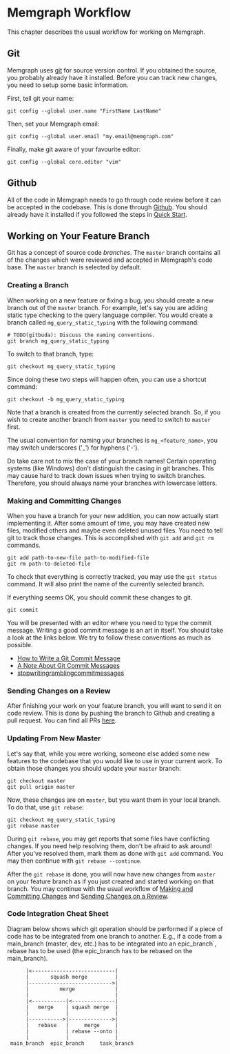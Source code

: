 # Memgraph Workflow

This chapter describes the usual workflow for working on Memgraph.

## Git

Memgraph uses [git](https://git-scm.com/) for source version control. If you
obtained the source, you probably already have it installed. Before you can
track new changes, you need to setup some basic information.

First, tell git your name:

    git config --global user.name "FirstName LastName"

Then, set your Memgraph email:

    git config --global user.email "my.email@memgraph.com"

Finally, make git aware of your favourite editor:

    git config --global core.editor "vim"

## Github

All of the code in Memgraph needs to go through code review before it can be
accepted in the codebase. This is done through [Github](https://github.com/).
You should already have it installed if you followed the steps in [Quick
Start](quick-start.md).

## Working on Your Feature Branch

Git has a concept of source code *branches*. The `master` branch contains all
of the changes which were reviewed and accepted in Memgraph's code base. The
`master` branch is selected by default.

### Creating a Branch

When working on a new feature or fixing a bug, you should create a new branch
out of the `master` branch. For example, let's say you are adding static type
checking to the query language compiler. You would create a branch called
`mg_query_static_typing` with the following command:

    # TODO(gitbuda): Discuss the naming conventions.
    git branch mg_query_static_typing

To switch to that branch, type:

    git checkout mg_query_static_typing

Since doing these two steps will happen often, you can use a shortcut command:

    git checkout -b mg_query_static_typing

Note that a branch is created from the currently selected branch. So, if you
wish to create another branch from `master` you need to switch to `master`
first.

The usual convention for naming your branches is `mg_<feature_name>`, you may
switch underscores ('\_') for hyphens ('-').

Do take care not to mix the case of your branch names! Certain operating
systems (like Windows) don't distinguish the casing in git branches. This may
cause hard to track down issues when trying to switch branches. Therefore, you
should always name your branches with lowercase letters.

### Making and Committing Changes

When you have a branch for your new addition, you can now actually start
implementing it. After some amount of time, you may have created new files,
modified others and maybe even deleted unused files. You need to tell git to
track those changes. This is accomplished with `git add` and `git rm`
commands.

    git add path-to-new-file path-to-modified-file
    git rm path-to-deleted-file

To check that everything is correctly tracked, you may use the `git status`
command. It will also print the name of the currently selected branch.

If everything seems OK, you should commit these changes to git.

    git commit

You will be presented with an editor where you need to type the commit
message. Writing a good commit message is an art in itself. You should take a
look at the links below. We try to follow these conventions as much as
possible.

  * [How to Write a Git Commit Message](http://chris.beams.io/posts/git-commit/)
  * [A Note About Git Commit Messages](http://tbaggery.com/2008/04/19/a-note-about-git-commit-messages.html)
  * [stopwritingramblingcommitmessages](http://stopwritingramblingcommitmessages.com/)

### Sending Changes on a Review

After finishing your work on your feature branch, you will want to send it on
code review. This is done by pushing the branch to Github and creating a pull
request. You can find all PRs
[here](https://github.com/memgraph/memgraph/pulls).

### Updating From New Master

Let's say that, while you were working, someone else added some new features
to the codebase that you would like to use in your current work. To obtain
those changes you should update your `master` branch:

    git checkout master
    git pull origin master

Now, these changes are on `master`, but you want them in your local branch. To
do that, use `git rebase`:

    git checkout mg_query_static_typing
    git rebase master

During `git rebase`, you may get reports that some files have conflicting
changes. If you need help resolving them, don't be afraid to ask around! After
you've resolved them, mark them as done with `git add` command. You may
then continue with `git rebase --continue`.

After the `git rebase` is done, you will now have new changes from `master` on
your feature branch as if you just created and started working on that branch.
You may continue with the usual workflow of [Making and Committing
Changes](#making-and-committing-changes) and [Sending Changes on a
Review](#sending-changes-on-a-review).

### Code Integration Cheat Sheet

Diagram below shows which git operation should be performed if a piece of code
has to be integrated from one branch to another. E.g., if a code from a
main_branch (master, dev, etc.) has to be integrated into an epic_branch`,
rebase has to be used (the epic_branch has to be rebased on the main_branch).

```
      |<---------------------------|
      |       squash merge         |
      |--------------------------->|
      |          merge             |
      |                            |
      |<-----------|<--------------|
      |   merge    | squash merge  |
      |            |               |
      |----------->|-------------->|
      |   rebase   |     merge     |
      |            | rebase --onto |
      |            |               |
 main_branch  epic_branch     task_branch
```
